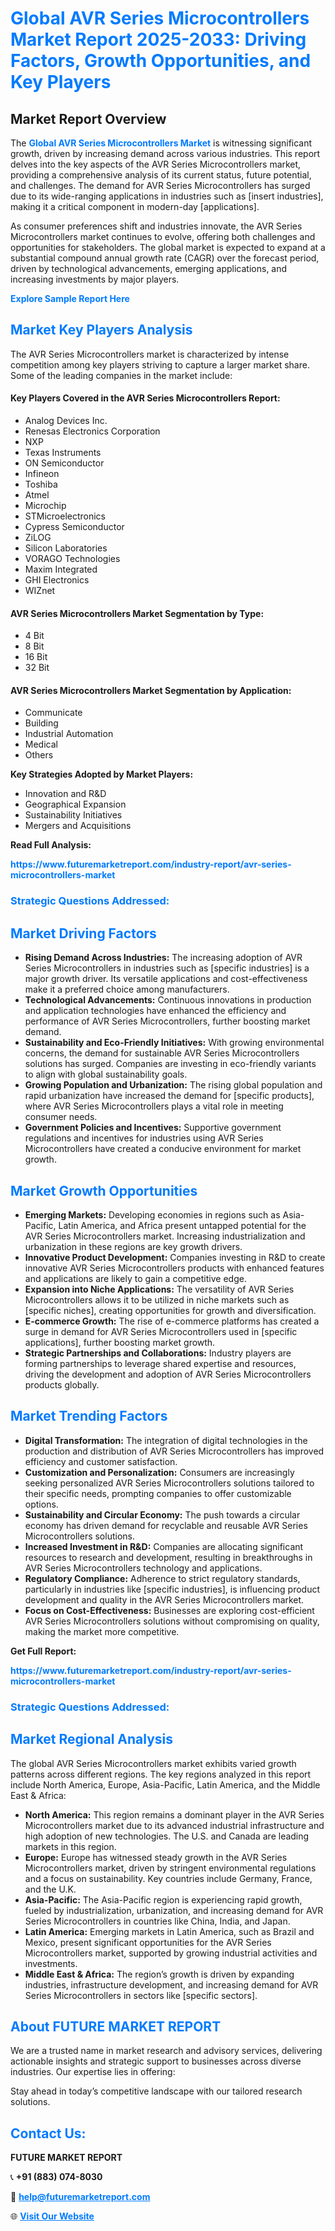 <h1 style="color: #007BFF;">Global AVR Series Microcontrollers Market Report 2025-2033: Driving Factors, Growth Opportunities, and Key Players</h1>

<section id="overview">
<h2>Market Report Overview</h2>
<p>The <a href="https://www.futuremarketreport.com/industry-report/avr-series-microcontrollers-market" style="color: #007BFF; text-decoration: none;"><strong>Global AVR Series Microcontrollers Market</strong></a> is witnessing significant growth, driven by increasing demand across various industries. This report delves into the key aspects of the AVR Series Microcontrollers market, providing a comprehensive analysis of its current status, future potential, and challenges. The demand for AVR Series Microcontrollers has surged due to its wide-ranging applications in industries such as [insert industries], making it a critical component in modern-day [applications].</p>
<p>As consumer preferences shift and industries innovate, the AVR Series Microcontrollers market continues to evolve, offering both challenges and opportunities for stakeholders. The global market is expected to expand at a substantial compound annual growth rate (CAGR) over the forecast period, driven by technological advancements, emerging applications, and increasing investments by major players.</p>
</section>

<section id="overview">
<p><a href="https://www.futuremarketreport.com/request-sample/reportId=75631" style="color: #007BFF; text-decoration: none;"><strong>Explore Sample Report Here</strong></a></p>
</section>

<section id="key-players">
<h2 style="color: #007BFF;">Market Key Players Analysis</h2>
<p>The AVR Series Microcontrollers market is characterized by intense competition among key players striving to capture a larger market share. Some of the leading companies in the market include:</p>
<h4>Key Players Covered in the AVR Series Microcontrollers Report:</h4>
<ul><li>Analog Devices Inc.</li><li>Renesas Electronics Corporation</li><li>NXP</li><li>Texas Instruments</li><li>ON Semiconductor</li><li>Infineon</li><li>Toshiba</li><li>Atmel</li><li>Microchip</li><li>STMicroelectronics</li><li>Cypress Semiconductor</li><li>ZiLOG</li><li>Silicon Laboratories</li><li>VORAGO Technologies</li><li>Maxim Integrated</li><li>GHI Electronics</li><li>WIZnet</li></ul>
<h4>AVR Series Microcontrollers Market Segmentation by Type:</h4>
<ul><li>4 Bit</li><li>8 Bit</li><li>16 Bit</li><li>32 Bit</li></ul>

<h4>AVR Series Microcontrollers Market Segmentation by Application:</h4>
<ul><li>Communicate</li><li>Building</li><li>Industrial Automation</li><li>Medical</li><li>Others</li></ul>
<p><strong>Key Strategies Adopted by Market Players:</strong></p>
<ul>
<li>Innovation and R&D</li>
<li>Geographical Expansion</li>
<li>Sustainability Initiatives</li>
<li>Mergers and Acquisitions</li>
</ul>
</section>

<section>
<p><strong>Read Full Analysis: </strong></p><a href="https://www.futuremarketreport.com/industry-report/avr-series-microcontrollers-market" style="color: #007BFF; text-decoration: none;"><strong>https://www.futuremarketreport.com/industry-report/avr-series-microcontrollers-market</strong></a>
<h3 style="color: #007BFF;">Strategic Questions Addressed:</h3>
</section>

<section id="driving-factors">
<h2 style="color: #007BFF;">Market Driving Factors</h2>
<ul>
<li><strong>Rising Demand Across Industries:</strong> The increasing adoption of AVR Series Microcontrollers in industries such as [specific industries] is a major growth driver. Its versatile applications and cost-effectiveness make it a preferred choice among manufacturers.</li>
<li><strong>Technological Advancements:</strong> Continuous innovations in production and application technologies have enhanced the efficiency and performance of AVR Series Microcontrollers, further boosting market demand.</li>
<li><strong>Sustainability and Eco-Friendly Initiatives:</strong> With growing environmental concerns, the demand for sustainable AVR Series Microcontrollers solutions has surged. Companies are investing in eco-friendly variants to align with global sustainability goals.</li>
<li><strong>Growing Population and Urbanization:</strong> The rising global population and rapid urbanization have increased the demand for [specific products], where AVR Series Microcontrollers plays a vital role in meeting consumer needs.</li>
<li><strong>Government Policies and Incentives:</strong> Supportive government regulations and incentives for industries using AVR Series Microcontrollers have created a conducive environment for market growth.</li>
</ul>
</section>

<section id="growth-opportunities">
<h2 style="color: #007BFF;">Market Growth Opportunities</h2>
<ul>
<li><strong>Emerging Markets:</strong> Developing economies in regions such as Asia-Pacific, Latin America, and Africa present untapped potential for the AVR Series Microcontrollers market. Increasing industrialization and urbanization in these regions are key growth drivers.</li>
<li><strong>Innovative Product Development:</strong> Companies investing in R&D to create innovative AVR Series Microcontrollers products with enhanced features and applications are likely to gain a competitive edge.</li>
<li><strong>Expansion into Niche Applications:</strong> The versatility of AVR Series Microcontrollers allows it to be utilized in niche markets such as [specific niches], creating opportunities for growth and diversification.</li>
<li><strong>E-commerce Growth:</strong> The rise of e-commerce platforms has created a surge in demand for AVR Series Microcontrollers used in [specific applications], further boosting market growth.</li>
<li><strong>Strategic Partnerships and Collaborations:</strong> Industry players are forming partnerships to leverage shared expertise and resources, driving the development and adoption of AVR Series Microcontrollers products globally.</li>
</ul>
</section>

<section id="trending-factors">
<h2 style="color: #007BFF;">Market Trending Factors</h2>
<ul>
<li><strong>Digital Transformation:</strong> The integration of digital technologies in the production and distribution of AVR Series Microcontrollers has improved efficiency and customer satisfaction.</li>
<li><strong>Customization and Personalization:</strong> Consumers are increasingly seeking personalized AVR Series Microcontrollers solutions tailored to their specific needs, prompting companies to offer customizable options.</li>
<li><strong>Sustainability and Circular Economy:</strong> The push towards a circular economy has driven demand for recyclable and reusable AVR Series Microcontrollers solutions.</li>
<li><strong>Increased Investment in R&D:</strong> Companies are allocating significant resources to research and development, resulting in breakthroughs in AVR Series Microcontrollers technology and applications.</li>
<li><strong>Regulatory Compliance:</strong> Adherence to strict regulatory standards, particularly in industries like [specific industries], is influencing product development and quality in the AVR Series Microcontrollers market.</li>
<li><strong>Focus on Cost-Effectiveness:</strong> Businesses are exploring cost-efficient AVR Series Microcontrollers solutions without compromising on quality, making the market more competitive.</li>
</ul>
</section>

<section>
<p><strong>Get Full Report: </strong></p><a href="https://www.futuremarketreport.com/industry-report/avr-series-microcontrollers-market" style="color: #007BFF; text-decoration: none;"><strong>https://www.futuremarketreport.com/industry-report/avr-series-microcontrollers-market</strong></a>
<h3 style="color: #007BFF;">Strategic Questions Addressed:</h3>
</section>


<section id="regional-analysis">
<h2 style="color: #007BFF;">Market Regional Analysis</h2>
<p>The global AVR Series Microcontrollers market exhibits varied growth patterns across different regions. The key regions analyzed in this report include North America, Europe, Asia-Pacific, Latin America, and the Middle East & Africa:</p>
<ul>
<li><strong>North America:</strong> This region remains a dominant player in the AVR Series Microcontrollers market due to its advanced industrial infrastructure and high adoption of new technologies. The U.S. and Canada are leading markets in this region.</li>
<li><strong>Europe:</strong> Europe has witnessed steady growth in the AVR Series Microcontrollers market, driven by stringent environmental regulations and a focus on sustainability. Key countries include Germany, France, and the U.K.</li>
<li><strong>Asia-Pacific:</strong> The Asia-Pacific region is experiencing rapid growth, fueled by industrialization, urbanization, and increasing demand for AVR Series Microcontrollers in countries like China, India, and Japan.</li>
<li><strong>Latin America:</strong> Emerging markets in Latin America, such as Brazil and Mexico, present significant opportunities for the AVR Series Microcontrollers market, supported by growing industrial activities and investments.</li>
<li><strong>Middle East & Africa:</strong> The region’s growth is driven by expanding industries, infrastructure development, and increasing demand for AVR Series Microcontrollers in sectors like [specific sectors].</li>
</ul>
</section>

<footer>
<h2 style="color: #007BFF;">About FUTURE MARKET REPORT</h2>
<p>We are a trusted name in market research and advisory services, delivering actionable insights and strategic support to businesses across diverse industries. Our expertise lies in offering:</p>

<p>Stay ahead in today’s competitive landscape with our tailored research solutions.</p>

<h2 style="color: #007BFF;">Contact Us:</h2>
<p><strong>FUTURE MARKET REPORT</strong></p>
<p>📞 <strong>+91 (883) 074-8030</strong></p>
<p>📧 <strong><a href="mailto:help@futuremarketreport.com" style="color: #007BFF;">help@futuremarketreport.com</a></strong></p>
<p>🌐 <strong><a href="https://www.futuremarketreport.com/" style="color: #007BFF;">Visit Our Website</a></strong></p>
</footer>
